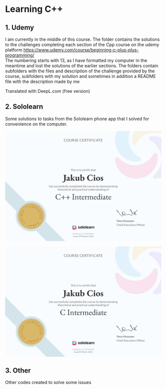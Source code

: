 # Learning C++
## 1. Udemy
I am currently in the middle of this course. The folder contains the solutions to the challenges completing each section of the Cpp course on the udemy platform https://www.udemy.com/course/beginning-c-plus-plus-programming/ <br>
The numbering starts with 13, as I have formatted my computer in the meantime and lost the solutions of the earlier sections. The folders contain subfolders with the files and description of the challenge provided by the course, subfolders with my solution and sometimes in addition a README file with the description made by me

Translated with DeepL.com (free version)
## 2. Sololearn
Some solutions to tasks from the Sololearn phone app that I solved for convenience on the computer.

![Cpp_certificate](https://github.com/JackobPunch/LearningCpp/blob/main/2_Sololearn/Cpp_certificate.jpg)

![C_certificate](https://github.com/JackobPunch/LearningCpp/blob/main/2_Sololearn/C_certificate.jpg)

## 3. Other
Other codes created to solve some issues 

